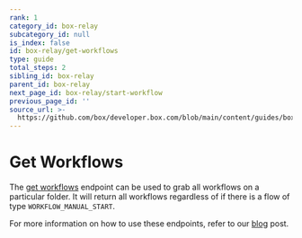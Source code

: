 ```yaml
---
rank: 1
category_id: box-relay
subcategory_id: null
is_index: false
id: box-relay/get-workflows
type: guide
total_steps: 2
sibling_id: box-relay
parent_id: box-relay
next_page_id: box-relay/start-workflow
previous_page_id: ''
source_url: >-
  https://github.com/box/developer.box.com/blob/main/content/guides/box-relay/get-workflows.md
---
```

# Get Workflows

The [get workflows][get] endpoint can be used to grab all workflows on a
particular folder. It will return all workflows regardless of if there is a
flow of type `WORKFLOW_MANUAL_START`.

<Message type='notice'>

For more information on how to use these endpoints, refer to our [blog][blog]
post.

</Message>

<Samples id='get_workflows' >

</Samples>

[get]: e://get-workflows
<!-- i18n-enable localize-links -->

[blog]: https://medium.com/box-developer-blog/manual-start-workflow-api-box-relay-4f8d0f51b7a4
<!-- i18n-disable localize-links -->